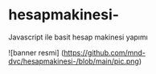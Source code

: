 # hesapmakinesi-
Javascript ile basit hesap makinesi yapımı 


![banner resmi] (https://github.com/mnd-dvc/hesapmakinesi-/blob/main/pic.png)

